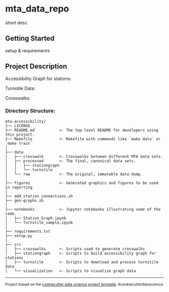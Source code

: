 mta_data_repo
==============================

short desc

Getting Started
------------

setup & requirements

Project Description
------------

Accessibility Graph for stations:


Turnstile Data:


Crosswalks:



### Directory Structure:

    mta-accessibility/
    ├── LICENSE
    ├── README.md           <- The top-level README for developers using this project.
    ├── Makefile            <- Makefile with commands like `make data` or `make train`
    │
    ├── data
    │   ├── crosswalk       <- Crosswalks between different MTA data sets.
    │   ├── processed       <- The final, canonical data sets.
    │   │   ├── stationgraph
    │   │   └── turnstile
    │   └── raw             <- The original, immutable data dump.
    │
    ├── figures             <- Generated graphics and figures to be used in reporting
    │
    ├── add_station_connections.sh 
    ├── gen-graphs.sh
    │
    ├── notebooks           <- Jupyter notebooks illustrating some of the code.
    │   ├── Station_Graph.ipynb
    │   └── Turnstile_sample.ipynb
    │
    ├── requirements.txt
    ├── setup.py
    │
    ├── src
    │   ├── crosswalks      <- Scripts used to generate crosswalks
    │   ├── stationgraph    <- Scripts to build accessibility graph for stations
    │   ├── turnstile       <- Scripts to download and process turnstile data
    │   └── visualization   <- Scripts to visualize graph data

--------

<p><small>Project based on the <a target="_blank" href="https://drivendata.github.io/cookiecutter-data-science/">cookiecutter data science project template</a>. #cookiecutterdatascience</small></p>

